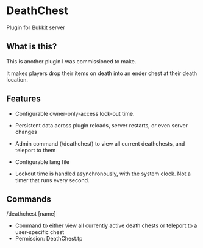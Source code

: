# DeathChest
Plugin for Bukkit server

## What is this?
This is another plugin I was commissioned to make.

It makes players drop their items on death into an ender chest at their death location.

## Features

- Configurable owner-only-access lock-out time.

- Persistent data across plugin reloads, server restarts, or even server changes

- Admin command (/deathchest) to view all current deathchests, and teleport to them

- Configurable lang file

- Lockout time is handled asynchronously, with the system clock. Not a timer that runs every second.

## Commands

/deathchest [name]
 - Command to either view all currently active death chests or teleport to a user-specific chest
 - Permission: DeathChest.tp
